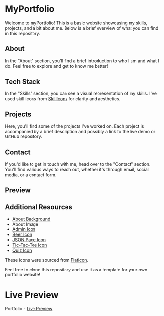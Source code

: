 
# MyPortfolio

Welcome to myPortfolio! This is a basic website showcasing my skills, projects, and a bit about me. Below is a brief overview of what you can find in this repository.

## About

In the "About" section, you'll find a brief introduction to who I am and what I do. Feel free to explore and get to know me better!

## Tech Stack

In the "Skills" section, you can see a visual representation of my skills. I've used skill icons from [SkillIcons](https://skillicons.dev/) for clarity and aesthetics.

## Projects

Here, you'll find some of the projects I've worked on. Each project is accompanied by a brief description and possibly a link to the live demo or GitHub repository.

## Contact

If you'd like to get in touch with me, head over to the "Contact" section. You'll find various ways to reach out, whether it's through email, social media, or a contact form.

## Preview



## Additional Resources
- [About Background](assets/about=background.jpg)
- [About Image](assets/about-image.jpg)
- [Admin Icon](admin.png)
- [Beer Icon](beer.png)
- [JSON Page Icon](json-page.png)
- [Tic-Tac-Toe Icon](tic-tac-toe.png)
- [Quiz Icon](quiz.png)

These icons were sourced from [Flaticon](https://www.flaticon.com/).

Feel free to clone this repository and use it as a template for your own portfolio website!


# Live Preview 

Portfolio  - [Live Preview](https://mirkoterzic.github.io/MyPortfolio/)

